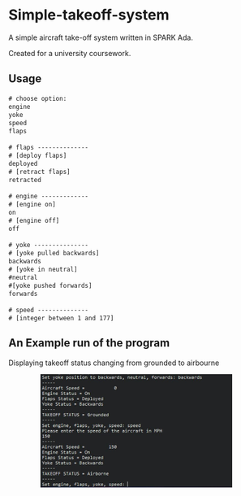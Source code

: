 # Simple-takeoff-system

A simple aircraft take-off system written in SPARK Ada.

Created for a university coursework. 

## Usage
```
# choose option:
engine
yoke
speed
flaps

# flaps --------------
# [deploy flaps]
deployed
# [retract flaps]
retracted

# engine -------------
# [engine on]
on
# [engine off]
off

# yoke ---------------
# [yoke pulled backwards]
backwards
# [yoke in neutral]
#neutral
#[yoke pushed forwards]
forwards

# speed --------------
# [integer between 1 and 177]
```
## An Example run of the program
Displaying takeoff status changing from grounded to airbourne


<p align="center" width="100%"><img src="takeoff-demo.JPG" width="75%"></p>

